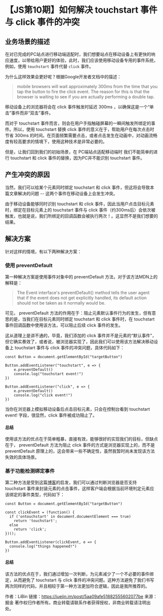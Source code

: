 # 【JS第10期】如何解决 touchstart 事件与 click 事件的冲突
## 业务场景的描述

在对已完成的PC站点进行移动端适配时，我们想要站点在移动设备上有更快的响应速度，以带给用户更好的体验，此时，我们应该使用移动设备专用的事件系统，例如，使用 `touchstart` 事件代替 `click` 事件。

为什么这样效果会更好呢？根据Google开发者文档中的描述：

> mobile browsers will wait approximately 300ms from the time that you tap the button to fire the click event. The reason for this is that the browser is waiting to see if you are actually performing a double tap.

移动设备上的浏览器将会在 click 事件触发时延迟 300ms ，以确保这是一个“单击”事件而非“双击”事件。

而对于 touchstart 事件而言，则会在用户手指触碰屏幕的一瞬间触发所绑定的事件。所以，使用 touchstart 替换 click 事件的意义在于，帮助用户在每次点击时节省 300ms 的时间。在页面频繁需要点击，或者点击发生在动画中，对动画流畅度有较高要求的情境下，使用这种技术是非常必要的。

但是，让我们回到我们的初始场景，在 PC端站点适配移动端时 我们不能简单的进行 touchstart 和 click 事件的替换，因为PC并不能识别 touchstart 事件。

## 产生冲突的原因

当然，我们可以给某个元素同时绑定 touchstart 和 click 事件，但这将会导致本篇文章解决的问题 -- 这两个事件在移动设备上会发生冲突。

由于移动设备能够同时识别 touchstart 和 click 事件，因此当用户点击目标元素时，绑定在目标元素上的 touchstart 事件与 click 事件（约300ms后）会依次被触发，也就是说，我们所绑定的回调函数会被执行两次！。这显然不是我们想要的结果。

## 解决方案

针对这样的情境，有以下两种解决方案：

### 使用 preventDefault

第一种解决方案是使用事件对象中的 preventDefault 方法，对于该方法MDN上的解释是：

> The Event interface's preventDefault() method tells the user agent that if the event does not get explicitly handled, its default action should not be taken as it normally would be.

可见， preventDefault 方法的作用在于：阻止元素默认事件行为的发生，但有意思的是，当我们在目标元素同时绑定 touchstart 和 click 事件时，在 touchstart 事件回调函数中使用该方法，可以阻止后续 click 事件的发生。

这从道理上是讲不通的，毕竟，我们添加的 click 事件并不是元素的“默认事件”，但它确实奏效了，或者说，被浏览器实现了，因此我们可以使用该方法解决移动设备上 touchstart 事件与 click 事件的冲突问题，具体代码如下：

```
const Button = document.getElementById("targetButton")

Button.addEventListener("touchstart", e => {
    e.preventDefault()
    console.log("touchstart event!")
})

Button.addEventListener("click", e => {
    e.preventDefault()
    console.log("click event!")
})

```
当你在浏览器上模拟移动设备后点击目标元素，只会在控制台看到 touchstart event! 字段，很显然，click 事件被成功阻止了。

#### 总结

使用该方法的优点在于简单粗暴，直接有效，能够很好的实现我们的目标，但缺点在于， preventDefault 方法为阻止 click 事件的方式是浏览器实现上的，而不是 preventDefault 原理上的，这会带来一些不确定性，虽然我暂时尚未发现该方法失效的具体场景。


### 基于功能检测绑定事件

第二种方法是受到这篇[博客](https://link.juejin.im/?target=https%3A%2F%2Fjoshtronic.com%2F2015%2F04%2F19%2Fhandling-click-and-touch-events-on-the-same-element%2F)的启发，我们可以通过判断浏览器是否支持 touchstart 事件来封装元素的点击事件，这样客户端会根据当前环境判定元素应该绑定的事件类型，代码如下：

```
const Button = document.getElementById("targetButton")

const clickEvent = (function() {
  if ('ontouchstart' in document.documentElement === true)
    return 'touchstart';
  else
    return 'click';
})();

Button.addEventListener(clickEvent, e => {
  console.log("things happened!")
})

```

#### 总结

该方法的优点在于，我们通过增加一次判断，为元素减少了一个不必要的事件绑定，从而避免了 touchstart 与 click 事件的冲突问题。这种方法避免了我们书写两次同样的代码，并且相较于第一种方法更加符合逻辑，因此是我所推荐的。


作者：LiBin
链接：https://juejin.im/post/5aa09afe51882555602077be
来源：掘金
著作权归作者所有。商业转载请联系作者获得授权，非商业转载请注明出处。